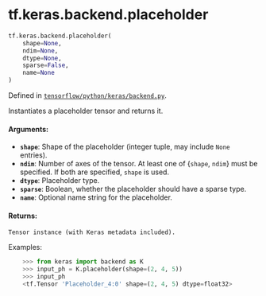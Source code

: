 <div itemscope itemtype="http://developers.google.com/ReferenceObject">
<meta itemprop="name" content="tf.keras.backend.placeholder" />
</div>

# tf.keras.backend.placeholder

``` python
tf.keras.backend.placeholder(
    shape=None,
    ndim=None,
    dtype=None,
    sparse=False,
    name=None
)
```



Defined in [`tensorflow/python/keras/backend.py`](https://www.tensorflow.org/code/tensorflow/python/keras/backend.py).

Instantiates a placeholder tensor and returns it.

#### Arguments:

* <b>`shape`</b>: Shape of the placeholder
        (integer tuple, may include `None` entries).
* <b>`ndim`</b>: Number of axes of the tensor.
        At least one of {`shape`, `ndim`} must be specified.
        If both are specified, `shape` is used.
* <b>`dtype`</b>: Placeholder type.
* <b>`sparse`</b>: Boolean, whether the placeholder should have a sparse type.
* <b>`name`</b>: Optional name string for the placeholder.


#### Returns:

    Tensor instance (with Keras metadata included).

Examples:
```python
    >>> from keras import backend as K
    >>> input_ph = K.placeholder(shape=(2, 4, 5))
    >>> input_ph
    <tf.Tensor 'Placeholder_4:0' shape=(2, 4, 5) dtype=float32>
```